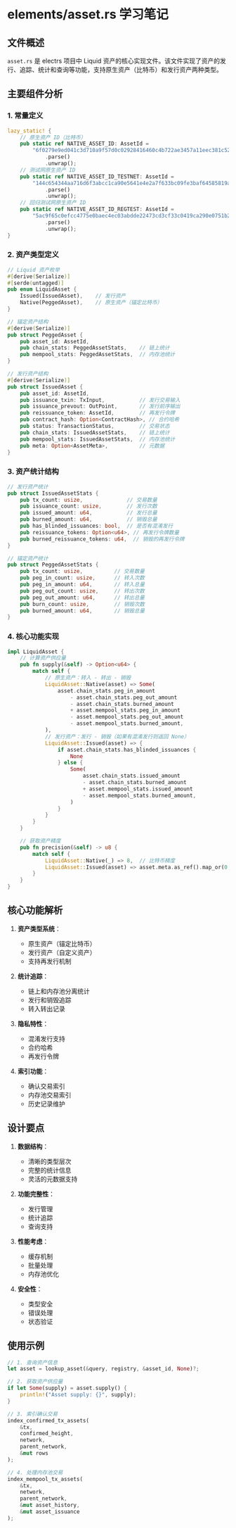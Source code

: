 # elements/asset.rs 学习笔记

## 文件概述
`asset.rs` 是 electrs 项目中 Liquid 资产的核心实现文件。该文件实现了资产的发行、追踪、统计和查询等功能，支持原生资产（比特币）和发行资产两种类型。

## 主要组件分析

### 1. 常量定义
```rust
lazy_static! {
    // 原生资产 ID（比特币）
    pub static ref NATIVE_ASSET_ID: AssetId =
        "6f0279e9ed041c3d710a9f57d0c02928416460c4b722ae3457a11eec381c526d"
            .parse()
            .unwrap();
    // 测试网原生资产 ID
    pub static ref NATIVE_ASSET_ID_TESTNET: AssetId =
        "144c654344aa716d6f3abcc1ca90e5641e4e2a7f633bc09fe3baf64585819a49"
            .parse()
            .unwrap();
    // 回归测试网原生资产 ID
    pub static ref NATIVE_ASSET_ID_REGTEST: AssetId =
        "5ac9f65c0efcc4775e0baec4ec03abdde22473cd3cf33c0419ca290e0751b225"
            .parse()
            .unwrap();
}
```

### 2. 资产类型定义
```rust
// Liquid 资产枚举
#[derive(Serialize)]
#[serde(untagged)]
pub enum LiquidAsset {
    Issued(IssuedAsset),    // 发行资产
    Native(PeggedAsset),    // 原生资产（锚定比特币）
}

// 锚定资产结构
#[derive(Serialize)]
pub struct PeggedAsset {
    pub asset_id: AssetId,
    pub chain_stats: PeggedAssetStats,    // 链上统计
    pub mempool_stats: PeggedAssetStats,  // 内存池统计
}

// 发行资产结构
#[derive(Serialize)]
pub struct IssuedAsset {
    pub asset_id: AssetId,
    pub issuance_txin: TxInput,           // 发行交易输入
    pub issuance_prevout: OutPoint,       // 发行前序输出
    pub reissuance_token: AssetId,        // 再发行令牌
    pub contract_hash: Option<ContractHash>, // 合约哈希
    pub status: TransactionStatus,        // 交易状态
    pub chain_stats: IssuedAssetStats,    // 链上统计
    pub mempool_stats: IssuedAssetStats,  // 内存池统计
    pub meta: Option<AssetMeta>,          // 元数据
}
```

### 3. 资产统计结构
```rust
// 发行资产统计
pub struct IssuedAssetStats {
    pub tx_count: usize,              // 交易数量
    pub issuance_count: usize,        // 发行次数
    pub issued_amount: u64,           // 发行总量
    pub burned_amount: u64,           // 销毁总量
    pub has_blinded_issuances: bool,  // 是否有混淆发行
    pub reissuance_tokens: Option<u64>, // 再发行令牌数量
    pub burned_reissuance_tokens: u64,  // 销毁的再发行令牌
}

// 锚定资产统计
pub struct PeggedAssetStats {
    pub tx_count: usize,          // 交易数量
    pub peg_in_count: usize,      // 转入次数
    pub peg_in_amount: u64,       // 转入总量
    pub peg_out_count: usize,     // 转出次数
    pub peg_out_amount: u64,      // 转出总量
    pub burn_count: usize,        // 销毁次数
    pub burned_amount: u64,       // 销毁总量
}
```

### 4. 核心功能实现
```rust
impl LiquidAsset {
    // 计算资产供应量
    pub fn supply(&self) -> Option<u64> {
        match self {
            // 原生资产：转入 - 转出 - 销毁
            LiquidAsset::Native(asset) => Some(
                asset.chain_stats.peg_in_amount
                    - asset.chain_stats.peg_out_amount
                    - asset.chain_stats.burned_amount
                    + asset.mempool_stats.peg_in_amount
                    - asset.mempool_stats.peg_out_amount
                    - asset.mempool_stats.burned_amount,
            ),
            // 发行资产：发行 - 销毁（如果有混淆发行则返回 None）
            LiquidAsset::Issued(asset) => {
                if asset.chain_stats.has_blinded_issuances {
                    None
                } else {
                    Some(
                        asset.chain_stats.issued_amount 
                        - asset.chain_stats.burned_amount
                        + asset.mempool_stats.issued_amount
                        - asset.mempool_stats.burned_amount,
                    )
                }
            }
        }
    }

    // 获取资产精度
    pub fn precision(&self) -> u8 {
        match self {
            LiquidAsset::Native(_) => 8,  // 比特币精度
            LiquidAsset::Issued(asset) => asset.meta.as_ref().map_or(0, |m| m.precision),
        }
    }
}
```

## 核心功能解析

1. **资产类型系统**：
   - 原生资产（锚定比特币）
   - 发行资产（自定义资产）
   - 支持再发行机制

2. **统计追踪**：
   - 链上和内存池分离统计
   - 发行和销毁追踪
   - 转入转出记录

3. **隐私特性**：
   - 混淆发行支持
   - 合约哈希
   - 再发行令牌

4. **索引功能**：
   - 确认交易索引
   - 内存池交易索引
   - 历史记录维护

## 设计要点

1. **数据结构**：
   - 清晰的类型层次
   - 完整的统计信息
   - 灵活的元数据支持

2. **功能完整性**：
   - 发行管理
   - 统计追踪
   - 查询支持

3. **性能考虑**：
   - 缓存机制
   - 批量处理
   - 内存池优化

4. **安全性**：
   - 类型安全
   - 错误处理
   - 状态验证

## 使用示例

```rust
// 1. 查询资产信息
let asset = lookup_asset(&query, registry, &asset_id, None)?;

// 2. 获取资产供应量
if let Some(supply) = asset.supply() {
    println!("Asset supply: {}", supply);
}

// 3. 索引确认交易
index_confirmed_tx_assets(
    &tx,
    confirmed_height,
    network,
    parent_network,
    &mut rows
);

// 4. 处理内存池交易
index_mempool_tx_assets(
    &tx,
    network,
    parent_network,
    &mut asset_history,
    &mut asset_issuance
);
``` 